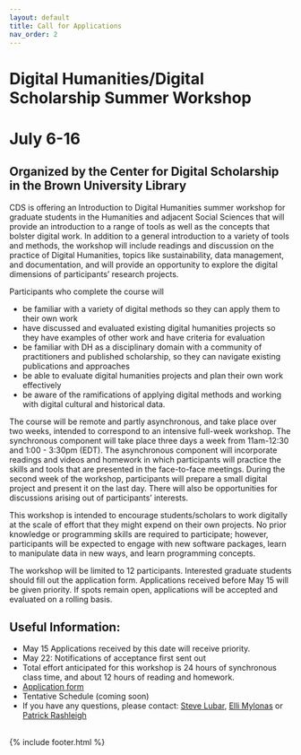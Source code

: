 ```yaml
---
layout: default
title: Call for Applications
nav_order: 2
---
```

# Digital Humanities/Digital Scholarship Summer Workshop
# July 6-16

## Organized by the Center for Digital Scholarship in the Brown University Library

CDS is offering an Introduction to Digital Humanities summer workshop for graduate students in the Humanities and adjacent Social Sciences that will provide an introduction to a range of tools as well as the concepts that bolster digital work. In addition to a general introduction to a variety of  tools and methods, the workshop will include readings and discussion on the practice of Digital Humanities, topics like sustainability, data management, and documentation, and will provide an opportunity to explore the digital dimensions of participants’ research projects.

Participants who complete the course will
* be familiar with a variety of digital methods so they can apply them to their own work
* have discussed and evaluated existing digital humanities projects so they have examples of other work and have criteria for evaluation
* be familiar with DH as a disciplinary domain with a community of practitioners and published scholarship, so they can navigate existing publications and approaches
* be able to evaluate digital humanities projects and plan their own work effectively
* be aware of the ramifications of applying digital methods and working with digital cultural and historical data.

The course will be remote and partly asynchronous, and take place over two weeks, intended to correspond to an intensive full-week workshop. The synchronous component will take place three days a week from 11am-12:30 and 1:00 - 3:30pm (EDT). The asynchronous component will incorporate readings and videos and homework in which participants will practice the skills and tools that are presented in the face-to-face meetings. During the second week of the workshop, participants will prepare a small digital project and present it on the last day. There will also be opportunities for discussions arising out of participants’ interests.

This workshop is intended to encourage students/scholars to work digitally at the scale of effort that they might expend on their own projects. No prior knowledge or programming skills are required to participate; however, participants will be expected to engage with new software packages, learn to manipulate data in new ways, and learn programming concepts.

The workshop will be limited to 12 participants. Interested graduate students should fill out the application form. Applications received before May 15 will be given priority.  If spots remain open, applications will be accepted and evaluated on a rolling basis.

## Useful Information:
* May 15 Applications received by this date will receive priority.
* May 22: Notifications of acceptance first sent out
* Total effort anticipated for this workshop is 24 hours of synchronous class time, and about 12 hours of reading and homework.
* [Application form](https://docs.google.com/forms/d/e/1FAIpQLSd0HCk7UYH7qE5qQQ6DOiJWXmOaVJGEn-be_WfrD3ZYDRqk-A/viewform?usp=sf_link)  
* Tentative Schedule (coming soon)
* If you have any questions, please contact: [Steve Lubar](mailto:/lubar@brown.edu), [Elli Mylonas](elli_mylonas@brown.edu) or [Patrick Rashleigh](patrick_rashleigh@brown.edu)




<br/>
{% include footer.html %}
